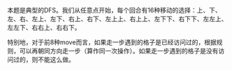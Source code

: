 本题是典型的DFS。我们从任意点开始，每个回合有16种移动的选择：上、下、左、右、左上、左下、右上、右下、左上上、右上上、左下下、右下下、左左上、左左下、右右上、右右下。

特别地，对于前8种move而言，如果走一步遇到的格子是已经访问过的，根据规则，可以再朝同方向走一步（算作同一次操作）。如果走一步遇到的格子是没有访问过的，则不能这么做。

